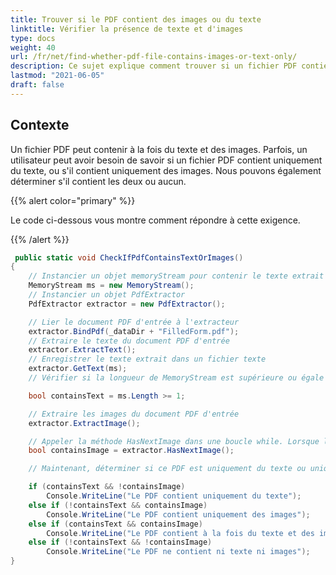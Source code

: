 ```yaml
---
title: Trouver si le PDF contient des images ou du texte
linktitle: Vérifier la présence de texte et d'images
type: docs
weight: 40
url: /fr/net/find-whether-pdf-file-contains-images-or-text-only/
description: Ce sujet explique comment trouver si un fichier PDF contient uniquement des images ou du texte avec la classe PdfExtractor.
lastmod: "2021-06-05"
draft: false
---
```


## Contexte

Un fichier PDF peut contenir à la fois du texte et des images. Parfois, un utilisateur peut avoir besoin de savoir si un fichier PDF contient uniquement du texte, ou s'il contient uniquement des images. Nous pouvons également déterminer s'il contient les deux ou aucun.

{{% alert color="primary" %}}

Le code ci-dessous vous montre comment répondre à cette exigence.

{{% /alert %}}

```csharp
 public static void CheckIfPdfContainsTextOrImages()
{
    // Instancier un objet memoryStream pour contenir le texte extrait du document
    MemoryStream ms = new MemoryStream();
    // Instancier un objet PdfExtractor
    PdfExtractor extractor = new PdfExtractor();

    // Lier le document PDF d'entrée à l'extracteur
    extractor.BindPdf(_dataDir + "FilledForm.pdf");
    // Extraire le texte du document PDF d'entrée
    extractor.ExtractText();
    // Enregistrer le texte extrait dans un fichier texte
    extractor.GetText(ms);
    // Vérifier si la longueur de MemoryStream est supérieure ou égale à 1

    bool containsText = ms.Length >= 1;

    // Extraire les images du document PDF d'entrée
    extractor.ExtractImage();

    // Appeler la méthode HasNextImage dans une boucle while. Lorsque les images seront terminées, la boucle se terminera
    bool containsImage = extractor.HasNextImage();

    // Maintenant, déterminer si ce PDF est uniquement du texte ou uniquement des images

    if (containsText && !containsImage)
        Console.WriteLine("Le PDF contient uniquement du texte");
    else if (!containsText && containsImage)
        Console.WriteLine("Le PDF contient uniquement des images");
    else if (containsText && containsImage)
        Console.WriteLine("Le PDF contient à la fois du texte et des images");
    else if (!containsText && !containsImage)
        Console.WriteLine("Le PDF ne contient ni texte ni images");
}
```